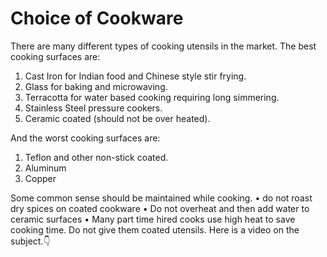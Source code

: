 # Choice of Cookware

There are many different types of cooking utensils in the market. The best cooking surfaces are:

1. Cast Iron for Indian food and Chinese style stir frying. 
2. Glass for baking and microwaving.
3. Terracotta for water based cooking requiring long simmering. 
4. Stainless Steel pressure cookers.
5. Ceramic coated (should not be over heated).

And the worst cooking surfaces are:
1. Teflon and other non-stick coated.
2. Aluminum
3. Copper

Some common sense should be maintained while cooking. 
• do not roast dry spices on coated cookware
• Do not overheat and then add water to ceramic surfaces
• Many part time hired cooks use high heat to save cooking time. Do not give them coated utensils. Here is a video on the subject.👇